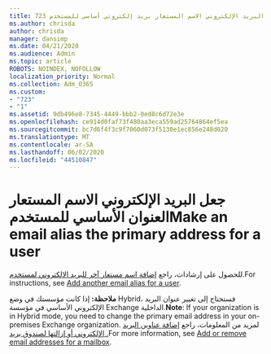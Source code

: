 ```yaml
---
title: 723 جعل البريد الإلكتروني الاسم المستعار بريد إلكتروني أساسي للمستخدم
ms.author: chrisda
author: chrisda
manager: dansimp
ms.date: 04/21/2020
ms.audience: Admin
ms.topic: article
ROBOTS: NOINDEX, NOFOLLOW
localization_priority: Normal
ms.collection: Adm_O365
ms.custom:
- "723"
- "1"
ms.assetid: 9db496e8-7345-4449-bbb2-0ed8c6d72e3e
ms.openlocfilehash: ce914d0faf73f480aa3eca559ad25764864ef5ea
ms.sourcegitcommit: bc7d6f4f3c9f7060d073f5130e1ec856e248d020
ms.translationtype: MT
ms.contentlocale: ar-SA
ms.lasthandoff: 06/02/2020
ms.locfileid: "44510847"
---
```

# <a name="make-an-email-alias-the-primary-address-for-a-user"></a><span data-ttu-id="7a2ef-102">جعل البريد الإلكتروني الاسم المستعار العنوان الأساسي للمستخدم</span><span class="sxs-lookup"><span data-stu-id="7a2ef-102">Make an email alias the primary address for a user</span></span>

<span data-ttu-id="7a2ef-103">للحصول على إرشادات، راجع [إضافة اسم مستعار آخر للبريد الإلكتروني لمستخدم](https://docs.microsoft.com/microsoft-365/admin/email/add-another-email-alias-for-a-user).</span><span class="sxs-lookup"><span data-stu-id="7a2ef-103">For instructions, see [Add another email alias for a user](https://docs.microsoft.com/microsoft-365/admin/email/add-another-email-alias-for-a-user).</span></span>

<span data-ttu-id="7a2ef-104">**ملاحظة:** إذا كانت مؤسستك في وضع Hybrid، فستحتاج إلى تغيير عنوان البريد الإلكتروني الأساسي في مؤسسة Exchange الداخلية.</span><span class="sxs-lookup"><span data-stu-id="7a2ef-104">**Note**: If your organization is in Hybrid mode, you need to change the primary email address in your on-premises Exchange organization.</span></span> <span data-ttu-id="7a2ef-105">لمزيد من المعلومات، راجع [إضافة عناوين البريد الإلكتروني أو إزالتها لصندوق بريد .](https://technet.microsoft.com/library/bb123794.aspx)</span><span class="sxs-lookup"><span data-stu-id="7a2ef-105">For more information, see [Add or remove email addresses for a mailbox](https://technet.microsoft.com/library/bb123794.aspx).</span></span>
